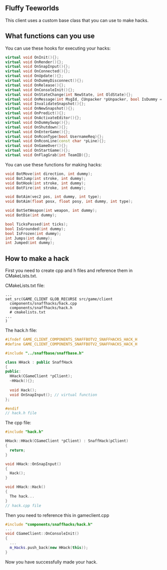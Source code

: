 **Fluffy Teeworlds**  
------
This client uses a custom base class that you can use to make hacks. 

**What functions can you use**
------
You can use these hooks for executing your hacks:
```cpp
virtual void OnInit(){};
virtual void OnRender(){};
virtual void OnSnapInput(){};
virtual void OnConnected(){};
virtual void OnUpdate(){};
virtual void OnDummyDisconnect(){};
virtual void OnRelease(){};
virtual void OnConsoleInit(){};
virtual void OnStateChange(int NewState, int OldState){};
virtual void OnMessage(int MsgId, CUnpacker *pUnpacker, bool IsDummy = 0){};
virtual void InvalidateSnapshot(){};
virtual void OnNewSnapshot(){};
virtual void OnPredict(){};
virtual void OnActivateEditor(){};
virtual void OnDummySwap(){};
virtual void OnShutdown(){};
virtual void OnEnterGame(){};
virtual void OnRconType(bool UsernameReq){};
virtual void OnRconLine(const char *pLine){};
virtual void OnGameOver(){};
virtual void OnStartGame(){};
virtual void OnFlagGrab(int TeamID){};
```

You can use these functions for making hacks:
```cpp
void BotMove(int direction, int dummy);
void BotJump(int stroke, int dummy);
void BotHook(int stroke, int dummy);
void BotFire(int stroke, int dummy);

void BotAim(vec2 pos, int dummy, int type);
void BotAim(float posx, float posy, int dummy, int type);

void BotSetWeapon(int weapon, int dummy);
void BotDie(int dummy);

bool TicksPassed(int ticks);
bool IsGrounded(int dummy);
bool IsFrozen(int dummy);
int Jumps(int dummy);
int Jumped(int dummy);
```

**How to make a hack**
-------
First you need to create cpp and h files and reference them in CMakeLists.txt.

CMakeLists.txt file:
```
...
set_src(GAME_CLIENT GLOB_RECURSE src/game/client
  components/snaffhacks/hack.cpp
  components/snaffhacks/hack.h
  # cmakelists.txt
...
)
```

The hack.h file:
```cpp
#ifndef GAME_CLIENT_COMPONENTS_SNAFFBOTV2_SNAFFHACKS_HACK_H
#define GAME_CLIENT_COMPONENTS_SNAFFBOTV2_SNAFFHACKS_HACK_H

#include "../snaffbase/snaffbase.h"

class HHack : public SnaffHack
{
public:
  HHack(CGameClient *pClient);
  ~HHack(){};
  
  void Hack();
  void OnSnapInput(); // virtual function
};

#endif
// hack.h file
```

The cpp file:
```cpp
#include "hack.h"

HHack::HHack(CGameClient *pClient) : SnaffHack(pClient)
{
  return;
}

void HHack::OnSnapInput()
{
  Hack();
}

void HHack::Hack()
{
  The hack...
}
// hack.cpp file
```

Then you need to reference this in gameclient.cpp
```cpp
#include "components/snaffhacks/hack.h"
...
void CGameClient::OnConsoleInit()
{
  ...
  m_Hacks.push_back(new HHack(this));
}
```

Now you have successfully made your hack.
